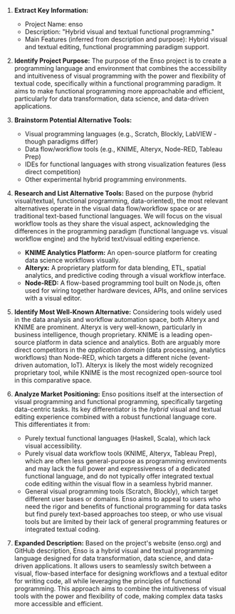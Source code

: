 1.  **Extract Key Information:**
    *   Project Name: enso
    *   Description: "Hybrid visual and textual functional programming."
    *   Main Features (inferred from description and purpose): Hybrid visual and textual editing, functional programming paradigm support.

2.  **Identify Project Purpose:**
    The purpose of the Enso project is to create a programming language and environment that combines the accessibility and intuitiveness of visual programming with the power and flexibility of textual code, specifically within a functional programming paradigm. It aims to make functional programming more approachable and efficient, particularly for data transformation, data science, and data-driven applications.

3.  **Brainstorm Potential Alternative Tools:**
    *   Visual programming languages (e.g., Scratch, Blockly, LabVIEW - though paradigms differ)
    *   Data flow/workflow tools (e.g., KNIME, Alteryx, Node-RED, Tableau Prep)
    *   IDEs for functional languages with strong visualization features (less direct competition)
    *   Other experimental hybrid programming environments.

4.  **Research and List Alternative Tools:**
    Based on the purpose (hybrid visual/textual, functional programming, data-oriented), the most relevant alternatives operate in the visual data flow/workflow space or are traditional text-based functional languages. We will focus on the visual workflow tools as they share the visual aspect, acknowledging the differences in the programming paradigm (functional language vs. visual workflow engine) and the hybrid text/visual editing experience.

    *   **KNIME Analytics Platform:** An open-source platform for creating data science workflows visually.
    *   **Alteryx:** A proprietary platform for data blending, ETL, spatial analytics, and predictive coding through a visual workflow interface.
    *   **Node-RED:** A flow-based programming tool built on Node.js, often used for wiring together hardware devices, APIs, and online services with a visual editor.

5.  **Identify Most Well-Known Alternative:**
    Considering tools widely used in the data analysis and workflow automation space, both Alteryx and KNIME are prominent. Alteryx is very well-known, particularly in business intelligence, though proprietary. KNIME is a leading open-source platform in data science and analytics. Both are arguably more direct competitors in the *application domain* (data processing, analytics workflows) than Node-RED, which targets a different niche (event-driven automation, IoT). Alteryx is likely the most widely recognized proprietary tool, while KNIME is the most recognized open-source tool in this comparative space.

6.  **Analyze Market Positioning:**
    Enso positions itself at the intersection of visual programming and functional programming, specifically targeting data-centric tasks. Its key differentiator is the *hybrid* visual and textual editing experience combined with a robust functional language core. This differentiates it from:
    *   Purely textual functional languages (Haskell, Scala), which lack visual accessibility.
    *   Purely visual data workflow tools (KNIME, Alteryx, Tableau Prep), which are often less general-purpose as programming environments and may lack the full power and expressiveness of a dedicated functional language, and do not typically offer integrated textual code editing within the visual flow in a seamless hybrid manner.
    *   General visual programming tools (Scratch, Blockly), which target different user bases or domains.
    Enso aims to appeal to users who need the rigor and benefits of functional programming for data tasks but find purely text-based approaches too steep, or who use visual tools but are limited by their lack of general programming features or integrated textual coding.

7.  **Expanded Description:**
    Based on the project's website (enso.org) and GitHub description, Enso is a hybrid visual and textual programming language designed for data transformation, data science, and data-driven applications. It allows users to seamlessly switch between a visual, flow-based interface for designing workflows and a textual editor for writing code, all while leveraging the principles of functional programming. This approach aims to combine the intuitiveness of visual tools with the power and flexibility of code, making complex data tasks more accessible and efficient.
